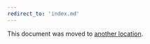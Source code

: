```yaml
---
redirect_to: 'index.md'
---
```


This document was moved to [another location](index.md).
<!-- This redirect file can be deleted after 2021-06-01. -->
<!-- Before deletion, see: https://docs.gitlab.com/ee/development/documentation/#move-or-rename-a-page -->